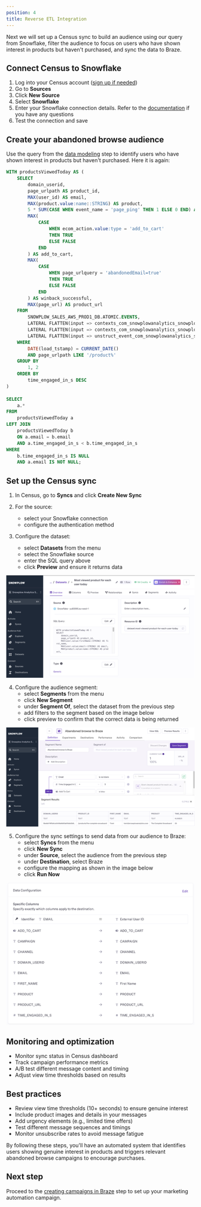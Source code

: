 ```yaml
---
position: 4
title: Reverse ETL Integration
---
```


Next we will set up a Census sync to build an audience using our query from Snowflake, filter the audience to focus on users who have shown interest in products but haven't purchased, and sync the data to Braze.

## Connect Census to Snowflake

1. Log into your Census account ([sign up if needed](https://www.getcensus.com/))
2. Go to **Sources**
3. Click **New Source**
4. Select **Snowflake**
5. Enter your Snowflake connection details. Refer to the [documentation](https://docs.getcensus.com/sources/available-sources/snowflake) if you have any questions
6. Test the connection and save

## Create your abandoned browse audience

Use the query from the [data modeling](./data-modeling.md#identifying-most-viewed-but-not-added-to-cart-products) step to identify users who have shown interest in products but haven't purchased. Here it is again:

```sql
WITH productsViewedToday AS (
    SELECT 
        domain_userid, 
        page_urlpath AS product_id, 
        MAX(user_id) AS email,
        MAX(product.value:name::STRING) AS product,
        5 * SUM(CASE WHEN event_name = 'page_ping' THEN 1 ELSE 0 END) AS time_engaged_in_s,
        MAX(
            CASE 
                WHEN ecom_action.value:type = 'add_to_cart' 
                THEN TRUE 
                ELSE FALSE 
            END
        ) AS add_to_cart,
        MAX(
            CASE 
                WHEN page_urlquery = 'abandonedEmail=true' 
                THEN TRUE 
                ELSE FALSE 
            END
        ) AS winback_successful,
        MAX(page_url) AS product_url
    FROM 
        SNOWPLOW_SALES_AWS_PROD1_DB.ATOMIC.EVENTS,
        LATERAL FLATTEN(input => contexts_com_snowplowanalytics_snowplow_ecommerce_product_1) product,
        LATERAL FLATTEN(input => contexts_com_snowplowanalytics_snowplow_web_page_1) page,
        LATERAL FLATTEN(input => unstruct_event_com_snowplowanalytics_snowplow_ecommerce_snowplow_ecommerce_action_1) ecom_action
    WHERE 
        DATE(load_tstamp) = CURRENT_DATE()
        AND page_urlpath LIKE '/product%'
    GROUP BY 
        1, 2
    ORDER BY 
        time_engaged_in_s DESC
)

SELECT 
    a.* 
FROM 
    productsViewedToday a
LEFT JOIN 
    productsViewedToday b
    ON a.email = b.email 
    AND a.time_engaged_in_s < b.time_engaged_in_s
WHERE 
    b.time_engaged_in_s IS NULL 
    AND a.email IS NOT NULL;
```

## Set up the Census sync

1. In Census, go to **Syncs** and click **Create New Sync**
2. For the source:
   - select your Snowflake connection
   - configure the authentication method

3. Configure the dataset:
    - select **Datasets** from the menu
    - select the Snowflake source
    - enter the SQL query above
    - click **Preview** and ensure it returns data

![Census Dataset](images/retl-datasets.png)

4. Configure the audience segment:
    - select **Segments** from the menu
    - click **New Segment**
    - under **Segment Of**, select the dataset from the previous step
    - add filters to the segment based on the image below
    - click preview to confirm that the correct data is being returned

![Census Sync](images/retl-census.png)

5. Configure the sync settings to send data from our audience to Braze:
    - select **Syncs** from the menu
    - click **New Sync**
    - under **Source**, select the audience from the previous step
    - under **Destination**, select Braze
    - configure the mapping as shown in the image below
    - click **Run Now**

![Census Mapping](images/retl-census-mapping.png)

## Monitoring and optimization

- Monitor sync status in Census dashboard
- Track campaign performance metrics
- A/B test different message content and timing
- Adjust view time thresholds based on results

## Best practices

- Review view time thresholds (10+ seconds) to ensure genuine interest
- Include product images and details in your messages
- Add urgency elements (e.g., limited time offers)
- Test different message sequences and timings
- Monitor unsubscribe rates to avoid message fatigue

By following these steps, you'll have an automated system that identifies users showing genuine interest in products and triggers relevant abandoned browse campaigns to encourage purchases.

## Next step

Proceed to the [creating campaigns in Braze](./braze-campaign.md) step to set up your marketing automation campaign.
